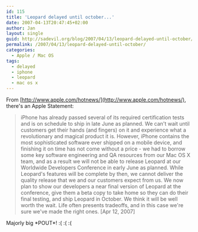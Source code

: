 ```yaml
---
id: 115
title: 'Leopard delayed until october...'
date: 2007-04-13T20:47:45+02:00
author: Jan
layout: single
guid: http://sadevil.org/blog/2007/04/13/leopard-delayed-until-october/
permalink: /2007/04/13/leopard-delayed-until-october/
categories:
  - Apple / Mac OS
tags:
  - delayed
  - iphone
  - leopard
  - mac os x
---
```

From [http://www.apple.com/hotnews/](http://www.apple.com/hotnews/), there's an Apple Statement:

> iPhone has already passed several of its required certification tests and is on schedule to ship in late June as planned. We can't wait until customers get their hands (and fingers) on it and experience what a revolutionary and magical product it is. However, iPhone contains the most sophisticated software ever shipped on a mobile device, and finishing it on time has not come without a price - we had to borrow some key software engineering and QA resources from our Mac OS X team, and as a result we will not be able to release Leopard at our Worldwide Developers Conference in early June as planned. While Leopard's features will be complete by then, we cannot deliver the quality release that we and our customers expect from us. We now plan to show our developers a near final version of Leopard at the conference, give them a beta copy to take home so they can do their final testing, and ship Leopard in October. We think it will be well worth the wait. Life often presents tradeoffs, and in this case we're sure we've made the right ones. [Apr 12, 2007]

Majorly big \*POUT\*! :( :( :(
